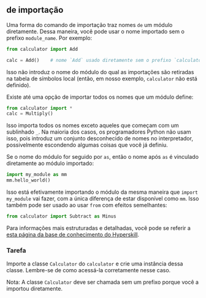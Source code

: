 ## de importação

Uma forma do comando de importação traz nomes `de` um módulo diretamente. Dessa maneira, você 
pode usar o nome importado sem o prefixo `module_name`. Por exemplo:

```python
from calculator import Add

calc = Add()    # nome `Add` usado diretamente sem o prefixo `calculator`
```

Isso não introduz o nome do módulo do qual as importações são retiradas na 
tabela de símbolos local (então, em nosso exemplo, `calculator` não está definido).

Existe até uma opção de importar todos os nomes que um módulo define:
```python
from calculator import *
calc = Multiply()
```
Isso importa todos os nomes exceto aqueles que começam com um sublinhado `_`.
Na maioria dos casos, os programadores Python não usam isso, pois introduz 
um conjunto desconhecido de nomes no interpretador, possivelmente escondendo algumas coisas 
que você já definiu.

Se o nome do módulo for seguido por `as`, então o nome após `as` é vinculado 
diretamente ao módulo importado:

```python
import my_module as mm
mm.hello_world()
```
Isso está efetivamente importando o módulo da mesma maneira que `import my_module` vai 
fazer, com a única diferença de estar disponível como `mm`. Isso também pode ser usado 
ao usar `from` com efeitos semelhantes:

```python
from calculator import Subtract as Minus
```

Para informações mais estruturadas e detalhadas, você pode se referir a [esta página da base de conhecimento do Hyperskill](https://hyperskill.org/learn/step/6019#module-loading?utm_source=jba&utm_medium=jba_courses_links).

### Tarefa
Importe a classe `Calculator` do `calculator` e crie uma instância dessa classe. Lembre-se de como acessá-la corretamente nesse caso.


<div class="hint">Nota: A classe <code>Calculator</code> deve ser chamada sem um prefixo porque você a importou diretamente.</div>